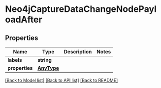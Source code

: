 # Neo4jCaptureDataChangeNodePayloadAfter

## Properties
Name | Type | Description | Notes
------------ | ------------- | ------------- | -------------
**labels** | **string** |  | 
**properties** | [**AnyType**](AnyType.md) |  | 

[[Back to Model list]](../README.md#documentation-for-models) [[Back to API list]](../README.md#documentation-for-api-endpoints) [[Back to README]](../README.md)


